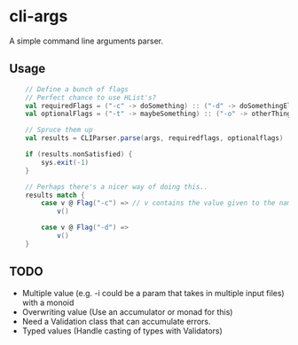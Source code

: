 # cli-args

A simple command line arguments parser.

## Usage

```scala
    // Define a bunch of flags
    // Perfect chance to use HList's?
    val requiredFlags = ("-c" -> doSomething) :: ("-d" -> doSomethingElse) :: RequiredFlags
    val optionalFlags = ("-t" -> maybeSomething) :: ("-o" -> otherThing) :: OptionalFlags

    // Spruce them up
    val results = CLIParser.parse(args, requiredflags, optionalflags)

    if (results.nonSatisfied) {
        sys.exit(-1)
    }

    // Perhaps there's a nicer way of doing this..
    results match {
        case v @ Flag("-c") => // v contains the value given to the name "-c", but can be applied to run doSomething(v)
            v()

        case v @ Flag("-d") =>
            v()
    }

```

## TODO

* Multiple value (e.g. -i could be a param that takes in multiple input files) with a monoid
* Overwriting value (Use an accumulator or monad for this)
* Need a Validation class that can accumulate errors.
* Typed values (Handle casting of types with Validators)

